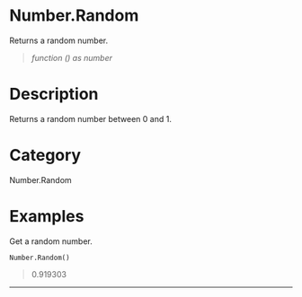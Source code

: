 ﻿# Number.Random
Returns a random number.
> _function () as number_
# Description 
Returns a random number between 0 and 1.
# Category 
Number.Random
# Examples 
Get a random number.
```
Number.Random()
```
> 0.919303
***
